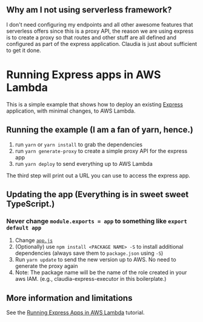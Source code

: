 ## Why am I not using serverless framework?

I don't need configuring my endpoints and all other awesome features that serverless offers since this is a proxy API, the reason we are using express is to create a proxy so that routes and other stuff are all defined and configured as part of the express application. Claudia is just about sufficient to get it done.

# Running Express apps in AWS Lambda

This is a simple example that shows how to deploy an existing [Express](http://expressjs.com/) application, with minimal changes, to AWS Lambda.

## Running the example (I am a fan of yarn, hence.)

1. run `yarn` or `yarn install` to grab the dependencies
2. run `yarn generate-proxy` to create a simple proxy API for the express app
3. run `yarn deploy` to send everything up to AWS Lambda

The third step will print out a URL you can use to access the express app.

## Updating the app (Everything is in sweet sweet TypeScript.)

### Never change `module.exports = app` to something like `export default app`

1. Change [`app.js`](app.ts)
2. (Optionally) use `npm install <PACKAGE NAME> -S` to install additional dependencies (always save them to `package.json` using `-S`)
3. Run `yarn update` to send the new version up to AWS. No need to generate the proxy again
4. Note: The package name will be the name of the role created in your aws IAM. (e.g., claudia-express-executor in this boilerplate.)

## More information and limitations

See the [Running Express Apps in AWS Lambda](https://claudiajs.com/tutorials/serverless-express.html) tutorial.
